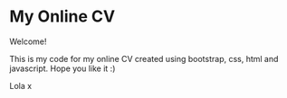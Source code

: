 # My Online CV 

Welcome!

This is my code for my online CV created using bootstrap, css, html and javascript. 
Hope you like it :)

Lola x